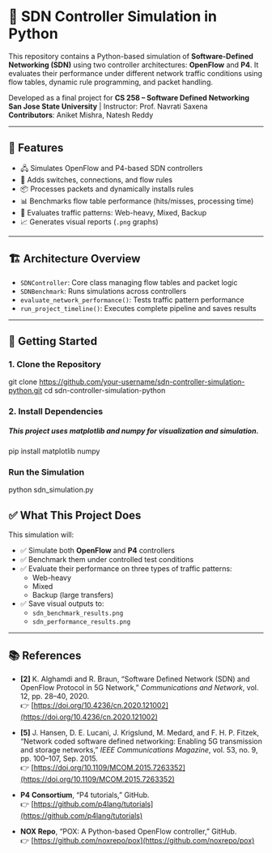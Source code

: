 # 🧠 SDN Controller Simulation in Python

This repository contains a Python-based simulation of **Software-Defined Networking (SDN)** using two controller architectures: **OpenFlow** and **P4**. It evaluates their performance under different network traffic conditions using flow tables, dynamic rule programming, and packet handling.

Developed as a final project for **CS 258 – Software Defined Networking**  
**San Jose State University** | Instructor: Prof. Navrati Saxena  
**Contributors**: Aniket Mishra, Natesh Reddy

---

## 📌 Features

- 🖧 Simulates OpenFlow and P4-based SDN controllers
- 🔁 Adds switches, connections, and flow rules
- 📦 Processes packets and dynamically installs rules
- 📊 Benchmarks flow table performance (hits/misses, processing time)
- 🧪 Evaluates traffic patterns: Web-heavy, Mixed, Backup
- 📈 Generates visual reports (`.png` graphs)

---

## 🏗️ Architecture Overview

- `SDNController`: Core class managing flow tables and packet logic
- `SDNBenchmark`: Runs simulations across controllers
- `evaluate_network_performance()`: Tests traffic pattern performance
- `run_project_timeline()`: Executes complete pipeline and saves results

---

## 🚀 Getting Started

### 1. Clone the Repository

git clone https://github.com/your-username/sdn-controller-simulation-python.git
cd sdn-controller-simulation-python

### 2. Install Dependencies
##### This project uses matplotlib and numpy for visualization and simulation.
pip install matplotlib numpy

### Run the Simulation
python sdn_simulation.py

## ✅ What This Project Does

This simulation will:

- ✅ Simulate both **OpenFlow** and **P4** controllers
- ✅ Benchmark them under controlled test conditions
- ✅ Evaluate their performance on three types of traffic patterns:
  - Web-heavy
  - Mixed
  - Backup (large transfers)
- ✅ Save visual outputs to:
  - `sdn_benchmark_results.png`
  - `sdn_performance_results.png`

---

## 📚 References

- **[2]** K. Alghamdi and R. Braun, “Software Defined Network (SDN) and OpenFlow Protocol in 5G Network,” *Communications and Network*, vol. 12, pp. 28–40, 2020.  
  👉 [https://doi.org/10.4236/cn.2020.121002](https://doi.org/10.4236/cn.2020.121002)

- **[5]** J. Hansen, D. E. Lucani, J. Krigslund, M. Medard, and F. H. P. Fitzek, “Network coded software defined networking: Enabling 5G transmission and storage networks,” *IEEE Communications Magazine*, vol. 53, no. 9, pp. 100–107, Sep. 2015.  
  👉 [https://doi.org/10.1109/MCOM.2015.7263352](https://doi.org/10.1109/MCOM.2015.7263352)

- **P4 Consortium**, “P4 tutorials,” GitHub.  
  👉 [https://github.com/p4lang/tutorials](https://github.com/p4lang/tutorials)

- **NOX Repo**, “POX: A Python-based OpenFlow controller,” GitHub.  
  👉 [https://github.com/noxrepo/pox](https://github.com/noxrepo/pox)

